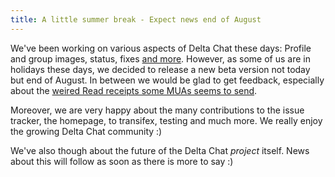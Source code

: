 ```yaml
---
title: A little summer break - Expect news end of August
---
```


We've been working on various aspects of Delta Chat these days: Profile and group images, status, fixes
[and more](https://github.com/deltachat/deltachat-android/blob/master/CHANGELOG.md#unreleased).  However, as some of us are
in holidays these days, we decided to release a new beta version not today but end of August.
In between we would be glad to get feedback, especially about the [weired Read receipts some MUAs seems to send](https://github.com/deltachat/deltachat-android/issues/121).

Moreover, we are very happy about the many contributions to the issue tracker, the homepage, to transifex, testing and much more. We really enjoy the
growing Delta Chat community :)

We've also though about the future of the Delta Chat _project_ itself.
News about this will follow as soon as there is more to say :)


